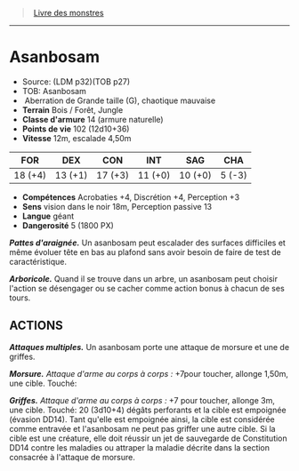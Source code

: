 ﻿> [Livre des monstres](tome_of_beasts.md)

---

# Asanbosam

- Source: (LDM p32)(TOB p27)
- TOB: Asanbosam
-  Aberration de Grande taille (G), chaotique mauvaise
- **Terrain** Bois / Forêt, Jungle
- **Classe d'armure** 14 (armure naturelle)
- **Points de vie** 102 (12d10+36)
- **Vitesse** 12m, escalade 4,50m

|FOR|DEX|CON|INT|SAG|CHA|
|---|---|---|---|---|---|
|18 (+4)|13 (+1)|17 (+3)|11 (+0)|10 (+0)|5 (-3)|

- **Compétences** Acrobaties +4, Discrétion +4, Perception +3
- **Sens** vision dans le noir 18m, Perception passive 13
- **Langue** géant
- **Dangerosité** 5 (1800 PX)

**_Pattes d'araignée._** Un asanbosam peut escalader des surfaces difficiles et même évoluer tête en bas au plafond sans avoir besoin de faire de test de caractéristique.

**_Arboricole._** Quand il se trouve dans un arbre, un asanbosam peut choisir l'action se désengager ou se cacher comme action bonus à chacun de ses tours.

## ACTIONS

**_Attaques multiples._** Un asanbosam porte une attaque de morsure et une de griffes.

**_Morsure._** _Attaque d'arme au corps à corps :_ +7pour toucher, allonge 1,50m, une cible. Touché:

**_Griffes._** _Attaque d'arme au corps à corps :_ +7 pour toucher, allonge 3m, une cible. Touché: 20 (3d10+4) dégâts perforants et la cible est empoignée (évasion DD14). Tant qu'elle est empoignée ainsi, la cible est considérée comme entravée et l'asanbosam ne peut pas griffer une autre cible. Si la cible est une créature, elle doit réussir un jet de sauvegarde de Constitution DD14 contre les maladies ou attraper la maladie décrite dans la section consacrée à l'attaque de morsure.


